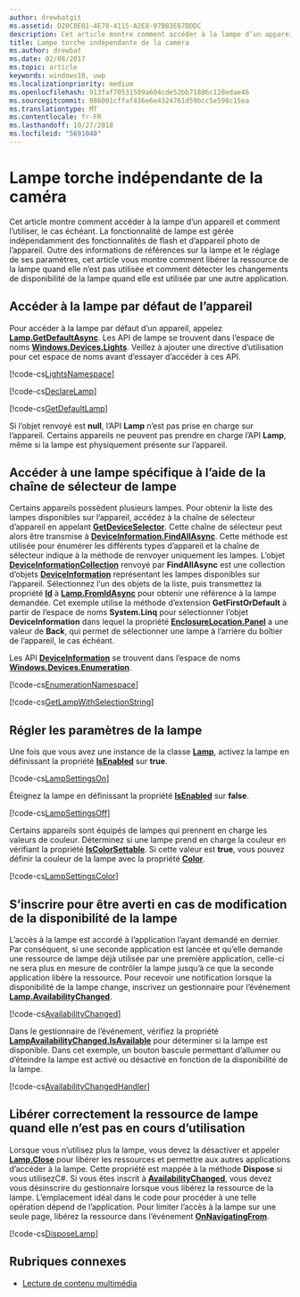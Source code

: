 ```yaml
---
author: drewbatgit
ms.assetid: D20C8E01-4E78-4115-A2E8-07BB3E67DDDC
description: Cet article montre comment accéder à la lampe d’un appareil et comment l’utiliser, le cas échéant. La fonctionnalité de lampe est gérée indépendamment des fonctionnalités de flash et d’appareil photo.
title: Lampe torche indépendante de la caméra
ms.author: drewbat
ms.date: 02/08/2017
ms.topic: article
keywords: windows10, uwp
ms.localizationpriority: medium
ms.openlocfilehash: 913faf70531509a604cde52bb71886c128edae46
ms.sourcegitcommit: 086001cffaf436e6e4324761d59bcc5e598c15ea
ms.translationtype: MT
ms.contentlocale: fr-FR
ms.lasthandoff: 10/27/2018
ms.locfileid: "5691040"
---
```

# <a name="camera-independent-flashlight"></a>Lampe torche indépendante de la caméra



Cet article montre comment accéder à la lampe d’un appareil et comment l’utiliser, le cas échéant. La fonctionnalité de lampe est gérée indépendamment des fonctionnalités de flash et d’appareil photo de l’appareil. Outre des informations de références sur la lampe et le réglage de ses paramètres, cet article vous montre comment libérer la ressource de la lampe quand elle n’est pas utilisée et comment détecter les changements de disponibilité de la lampe quand elle est utilisée par une autre application.

## <a name="get-the-devices-default-lamp"></a>Accéder à la lampe par défaut de l’appareil

Pour accéder à la lampe par défaut d’un appareil, appelez [**Lamp.GetDefaultAsync**](https://msdn.microsoft.com/library/windows/apps/dn894327). Les API de lampe se trouvent dans l’espace de noms [**Windows.Devices.Lights**](https://msdn.microsoft.com/library/windows/apps/dn894331). Veillez à ajouter une directive d’utilisation pour cet espace de noms avant d’essayer d’accéder à ces API.

[!code-cs[LightsNamespace](./code/Lamp/cs/MainPage.xaml.cs#SnippetLightsNamespace)]


[!code-cs[DeclareLamp](./code/Lamp/cs/MainPage.xaml.cs#SnippetDeclareLamp)]


[!code-cs[GetDefaultLamp](./code/Lamp/cs/MainPage.xaml.cs#SnippetGetDefaultLamp)]

Si l’objet renvoyé est **null**, l’API **Lamp** n’est pas prise en charge sur l’appareil. Certains appareils ne peuvent pas prendre en charge l’API **Lamp**, même si la lampe est physiquement présente sur l’appareil.

## <a name="get-a-specific-lamp-using-the-lamp-selector-string"></a>Accéder à une lampe spécifique à l’aide de la chaîne de sélecteur de lampe

Certains appareils possèdent plusieurs lampes. Pour obtenir la liste des lampes disponibles sur l’appareil, accédez à la chaîne de sélecteur d’appareil en appelant [**GetDeviceSelector**](https://msdn.microsoft.com/library/windows/apps/dn894328). Cette chaîne de sélecteur peut alors être transmise à [**DeviceInformation.FindAllAsync**](https://msdn.microsoft.com/library/windows/apps/br225432). Cette méthode est utilisée pour énumérer les différents types d’appareil et la chaîne de sélecteur indique à la méthode de renvoyer uniquement les lampes. L’objet [**DeviceInformationCollection**](https://msdn.microsoft.com/library/windows/apps/br225395) renvoyé par **FindAllAsync** est une collection d’objets [**DeviceInformation**](https://msdn.microsoft.com/library/windows/apps/br225393) représentant les lampes disponibles sur l’appareil. Sélectionnez l’un des objets de la liste, puis transmettez la propriété [**Id**](https://msdn.microsoft.com/library/windows/apps/br225437) à [**Lamp.FromIdAsync**](https://msdn.microsoft.com/library/windows/apps/dn894326) pour obtenir une référence à la lampe demandée. Cet exemple utilise la méthode d’extension **GetFirstOrDefault** à partir de l’espace de noms **System.Linq** pour sélectionner l’objet **DeviceInformation** dans lequel la propriété [**EnclosureLocation.Panel**](https://msdn.microsoft.com/library/windows/apps/br229906) a une valeur de **Back**, qui permet de sélectionner une lampe à l’arrière du boîtier de l’appareil, le cas échéant.

Les API [**DeviceInformation**](https://msdn.microsoft.com/library/windows/apps/br225393) se trouvent dans l’espace de noms [**Windows.Devices.Enumeration**](https://msdn.microsoft.com/library/windows/apps/br225459).

[!code-cs[EnumerationNamespace](./code/Lamp/cs/MainPage.xaml.cs#SnippetEnumerationNamespace)]

[!code-cs[GetLampWithSelectionString](./code/Lamp/cs/MainPage.xaml.cs#SnippetGetLampWithSelectionString)]

## <a name="adjust-lamp-settings"></a>Régler les paramètres de la lampe

Une fois que vous avez une instance de la classe [**Lamp**](https://msdn.microsoft.com/library/windows/apps/dn894310), activez la lampe en définissant la propriété [**IsEnabled**](https://msdn.microsoft.com/library/windows/apps/dn894330) sur **true**.

[!code-cs[LampSettingsOn](./code/Lamp/cs/MainPage.xaml.cs#SnippetLampSettingsOn)]

Éteignez la lampe en définissant la propriété [**IsEnabled**](https://msdn.microsoft.com/library/windows/apps/dn894330) sur **false**.

[!code-cs[LampSettingsOff](./code/Lamp/cs/MainPage.xaml.cs#SnippetLampSettingsOff)]

Certains appareils sont équipés de lampes qui prennent en charge les valeurs de couleur. Déterminez si une lampe prend en charge la couleur en vérifiant la propriété [**IsColorSettable**](https://msdn.microsoft.com/library/windows/apps/dn894329). Si cette valeur est **true**, vous pouvez définir la couleur de la lampe avec la propriété [**Color**](https://msdn.microsoft.com/library/windows/apps/dn894322).

[!code-cs[LampSettingsColor](./code/Lamp/cs/MainPage.xaml.cs#SnippetLampSettingsColor)]

## <a name="register-to-be-notified-if-the-lamp-availability-changes"></a>S’inscrire pour être averti en cas de modification de la disponibilité de la lampe

L’accès à la lampe est accordé à l’application l’ayant demandé en dernier. Par conséquent, si une seconde application est lancée et qu’elle demande une ressource de lampe déjà utilisée par une première application, celle-ci ne sera plus en mesure de contrôler la lampe jusqu’à ce que la seconde application libère la ressource. Pour recevoir une notification lorsque la disponibilité de la lampe change, inscrivez un gestionnaire pour l’événement [**Lamp.AvailabilityChanged**](https://msdn.microsoft.com/library/windows/apps/dn894317).

[!code-cs[AvailabilityChanged](./code/Lamp/cs/MainPage.xaml.cs#SnippetAvailabilityChanged)]

Dans le gestionnaire de l’événement, vérifiez la propriété [**LampAvailabilityChanged.IsAvailable**](https://msdn.microsoft.com/library/windows/apps/dn894315) pour déterminer si la lampe est disponible. Dans cet exemple, un bouton bascule permettant d’allumer ou d’éteindre la lampe est activé ou désactivé en fonction de la disponibilité de la lampe.

[!code-cs[AvailabilityChangedHandler](./code/Lamp/cs/MainPage.xaml.cs#SnippetAvailabilityChangedHandler)]

## <a name="properly-dispose-of-the-lamp-resource-when-not-in-use"></a>Libérer correctement la ressource de lampe quand elle n’est pas en cours d’utilisation

Lorsque vous n’utilisez plus la lampe, vous devez la désactiver et appeler [**Lamp.Close**](https://msdn.microsoft.com/library/windows/apps/dn894320) pour libérer les ressources et permettre aux autres applications d’accéder à la lampe. Cette propriété est mappée à la méthode **Dispose** si vous utilisezC#. Si vous êtes inscrit à [**AvailabilityChanged**](https://msdn.microsoft.com/library/windows/apps/dn894317), vous devez vous désinscrire du gestionnaire lorsque vous libérez la ressource de la lampe. L’emplacement idéal dans le code pour procéder à une telle opération dépend de l’application. Pour limiter l’accès à la lampe sur une seule page, libérez la ressource dans l’événement [**OnNavigatingFrom**](https://msdn.microsoft.com/library/windows/apps/br227509).

[!code-cs[DisposeLamp](./code/Lamp/cs/MainPage.xaml.cs#SnippetDisposeLamp)]

## <a name="related-topics"></a>Rubriques connexes
- [Lecture de contenu multimédia](media-playback.md)

 




